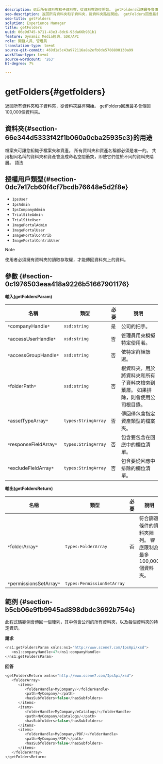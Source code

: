 ```yaml
---
description: 返回所有資料夾和子資料夾，從資料夾路徑開始。 getFolders回應最多會傳回100,000個資料夾。
seo-description: 返回所有資料夾和子資料夾，從資料夾路徑開始。 getFolders回應最多會傳回100,000個資料夾。
seo-title: getFolders
solution: Experience Manager
title: getFolders
uuid: 06e9d745-b711-43e3-8dc6-93da66b981b1
feature: Dynamic Media經典，SDK/API
role: 開發人員、管理員
translation-type: tm+mt
source-git-commit: 469d1a5c43a972116a8a2efb0de5708800130a99
workflow-type: tm+mt
source-wordcount: '263'
ht-degree: 7%

---
```



# getFolders{#getfolders}

返回所有資料夾和子資料夾，從資料夾路徑開始。 getFolders回應最多會傳回100,000個資料夾。

## 資料夾{#section-66e344d5333f42f1b060a0cba25935c3}的用途

檔案夾可讓您組織子檔案夾和資產。 所有資料夾和資產名稱都必須是唯一的。 共用相同名稱的資料夾和資產會造成命名空間衝突，即使它們位於不同的資料夾階層。
語法

## 授權用戶類型{#section-0dc7e17cb60f4cf7bcdb76648e5d2f8e}

* `IpsUser`
* `IpsAdmin`
* `IpsCompanyAdmin`
* `TrialSiteAdmin`
* `TrialSiteUser`
* `ImagePortalAdmin`
* `ImagePortalUser`
* `ImagePortalContrib`
* `ImagePortalContribUser`

>[!NOTE]
>
>使用者必須擁有資料夾的讀取存取權，才能傳回資料夾上的資料。

## 參數 {#section-0c1976503eaa418a9226b51667901176}

**輸入(getFoldersParam)**

| 名稱 | 類型 | 必要 | 說明 |
|---|---|---|---|
| `*`companyHandle`*` | `xsd:string` | 是 | 公司的把手。 |
| `*`accessUserHandle`*` | `xsd:string` | 否 | 管理員用來模擬特定使用者。 |
| `*`accessGroupHandle`*` | `xsd:string` | 否 | 依特定群組篩選。 |
| `*`folderPath`*` | `xsd:string` | 否 | 根資料夾，用於將資料夾和所有子資料夾檢索到葉層。 如果排除，則會使用公司根目錄。 |
| `*`assetTypeArray`*` | `types:StringArray` | 否 | 傳回僅包含指定資產類型的檔案夾。 |
| `*`responseFieldArray`*` | `types:StringArray` | 否 | 包含要包含在回應中的欄位清單。 |
| `*`excludeFieldArray`*` | `types:StringArray` | 否 | 包含要從回應中排除的欄位清單。 |

**輸出(getFoldersReturn)**

| 名稱 | 類型 | 必要 | 說明 |
|---|---|---|---|
| `*`folderArray`*` | `types:FolderArray` | 否 | 符合篩選條件的資料夾陣列。 響應限制為最多100,000個資料夾。 |
| `*`permissionsSetArray`*` | `types:PermissionSetArray` |  |  |

## 範例 {#section-b5cb06e9fb9945ad898dbdc3692b754e}

此程式碼範例會傳回一個陣列，其中包含公司的所有資料夾，以及每個資料夾的特定資訊。

**請求**

```java
<ns1:getFoldersParam xmlns:ns1="http://www.scene7.com/IpsApi/xsd">
   <ns1:companyHandle>47</ns1:companyHandle>
</ns1:getFoldersParam>
```

**回答**

```java
<getFoldersReturn xmlns="http://www.scene7.com/IpsApi/xsd">
   <folderArray>
      <items>
         <folderHandle>MyCompany/</folderHandle>
         <path>MyCompany/</path>
         <hasSubfolders>false</hasSubfolders>
      </items>
      <items>
         <folderHandle>MyCompany/eCatalogs/</folderHandle>
         <path>MyCompany/eCatalogs/</path>
         <hasSubfolders>false</hasSubfolders>
      </items>
      <items>
         <folderHandle>MyCompany/PDF/</folderHandle>
         <path>MyCompany/PDF/</path>
         <hasSubfolders>false</hasSubfolders>
      </items>
   </folderArray>
</getFoldersReturn>
```

